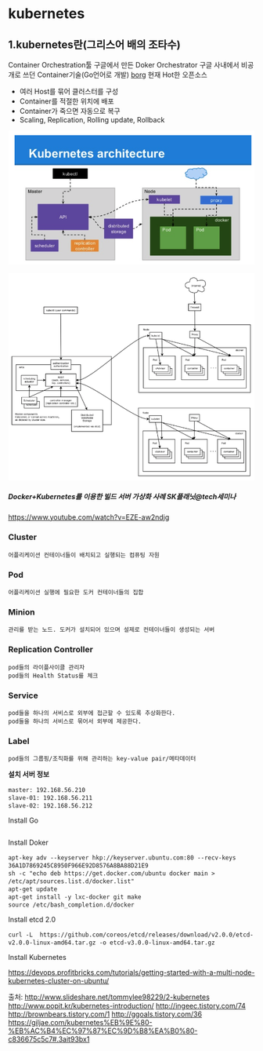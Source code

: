 # kubernetes
## 1.kubernetes란(그리스어 배의 조타수)
Container Orchestration툴
구글에서 만든 Doker Orchestrator 구글 사내에서 비공개로 쓰던 Container기술(Go언어로 개발) [borg](http://research.google.com/pubs/pub43438.html)
현재 Hot한 오픈소스

 - 여러 Host를 묶어 클러스터를 구성
 - Container를 적절한 위치에 배포
 - Container가 죽으면 자동으로 복구
 - Scaling, Replication, Rolling update, Rollback

![kubernetes](https://raw.githubusercontent.com/namgunghyeon/wiki/93128abd9e1b97a9202ff7f8f231d0cdaf2bfd77/images/kubernetes/%EC%8A%A4%ED%81%AC%EB%A6%B0%EC%83%B7%202016-12-08%20%EC%98%A4%EC%A0%84%2012.13.38.png)

![kubernetes](https://raw.githubusercontent.com/namgunghyeon/wiki/93128abd9e1b97a9202ff7f8f231d0cdaf2bfd77/images/kubernetes/%EC%8A%A4%ED%81%AC%EB%A6%B0%EC%83%B7%202016-12-08%20%EC%98%A4%EC%A0%84%2012.13.26.png)


##### Docker+Kubernetes를 이용한 빌드 서버 가상화 사례 SK플래닛@tech세미나
https://www.youtube.com/watch?v=EZE-aw2ndjg

### Cluster
```
어플리케이션 컨테이너들이 배치되고 실행되는 컴퓨팅 자원
```
### Pod
```
어플리케이션 실행에 필요한 도커 컨테이너들의 집합
```
### Minion  
```
관리를 받는 노드. 도커가 설치되어 있으며 설제로 컨테이너들이 생성되는 서버
```
### Replication Controller
```
pod들의 라이플사이클 관리자
pod들의 Health Status를 체크
```
### Service
```
pod들을 하나의 서비스로 외부에 접근할 수 있도록 추상화한다.
pod들을 하나의 서비스로 묶어서 외부에 제공한다.
```
### Label
```
pod들의 그룹핑/조직화를 위해 관리하는 key-value pair/메타데이터
```

**설치 서버 정보**
```
master: 192.168.56.210
slave-01: 192.168.56.211
slave-02: 192.168.56.212
```

Install Go
```

```

Install Doker
```
apt-key adv --keyserver hkp://keyserver.ubuntu.com:80 --recv-keys 36A1D7869245C8950F966E92D8576A8BA88D21E9
sh -c "echo deb https://get.docker.com/ubuntu docker main > /etc/apt/sources.list.d/docker.list"
apt-get update
apt-get install -y lxc-docker git make
source /etc/bash_completion.d/docker
```

Install etcd 2.0
```
curl -L  https://github.com/coreos/etcd/releases/download/v2.0.0/etcd-v2.0.0-linux-amd64.tar.gz -o etcd-v3.0.0-linux-amd64.tar.gz
```

Install Kubernetes



https://devops.profitbricks.com/tutorials/getting-started-with-a-multi-node-kubernetes-cluster-on-ubuntu/

출처:
http://www.slideshare.net/tommylee98229/2-kubernetes
http://www.popit.kr/kubernetes-introduction/
http://ingeec.tistory.com/74
http://brownbears.tistory.com/1
http://ggoals.tistory.com/36
https://giljae.com/kubernetes%EB%9E%80-%EB%AC%B4%EC%97%87%EC%9D%B8%EA%B0%80-c836675c5c7#.3ait93bx1

